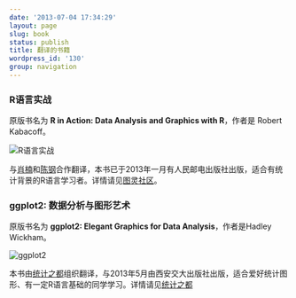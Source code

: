 ```yaml
---
date: '2013-07-04 17:34:29'
layout: page
slug: book
status: publish
title: 翻译的书籍
wordpress_id: '130'
group: navigation
---
```


### R语言实战
原版书名为 **R in Action: Data Analysis and Graphics with R**，作者是 Robert Kabacoff。

![R语言实战](http://img3.douban.com/lpic/s24576400.jpg)

与[肖楠](www.road2stat.com)和[陈钢](http://gossipcoder.com/)合作翻译，本书已于2013年一月有人民邮电出版社出版，适合有统计背景的R语言学习者。详情请见[图灵社区](http://www.ituring.com.cn/book/857)。

### ggplot2: 数据分析与图形艺术
原版书名为 **ggplot2: Elegant Graphics for Data Analysis**，作者是Hadley Wickham。

![ggplot2](http://img5.douban.com/lpic/s26559947.jpg)

本书由[统计之都](http://www.cos.name)组织翻译，与2013年5月由西安交大出版社出版，适合爱好统计图形、有一定R语言基础的同学学习。详情请见[统计之都](http://cos.name/2013/05/ggplot2/)

